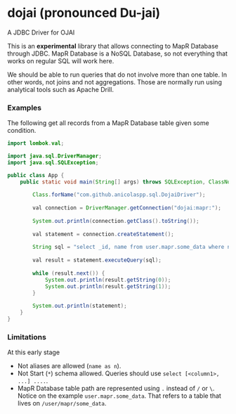 # dojai (pronounced Du-jai)
A JDBC Driver for OJAI

This is an **experimental** library that allows connecting to MapR Database through JDBC. MapR Database is a NoSQL Database, so not everything that works on regular SQL will work here. 

We should be able to run queries that do not involve more than one table. In other words, not joins and not aggregations. Those are normally run using analytical tools such as Apache Drill. 

### Examples

The following get all records from a MapR Database table given some condition. 

```java
import lombok.val;

import java.sql.DriverManager;
import java.sql.SQLException;

public class App {
    public static void main(String[] args) throws SQLException, ClassNotFoundException {
    
        Class.forName("com.github.anicolaspp.sql.DojaiDriver");
        
        val connection = DriverManager.getConnection("dojai:mapr:");
    
        System.out.println(connection.getClass().toString());
        
        val statement = connection.createStatement();
        
        String sql = "select _id, name from user.mapr.some_data where name = pepe or name = lolo limit 10";
        
        val result = statement.executeQuery(sql);
        
        while (result.next()) {
            System.out.println(result.getString(0));
            System.out.println(result.getString(1));
        }
    
        System.out.println(statement);
    }
}
```

### Limitations

At this early stage 

- Not aliases are allowed (`name as n`). 
- Not Start (`*`) schema allowed. Queries should use `select [<column1>, ...] ....`.
- MapR Database table path are represented using `.` instead of `/` or `\`. Notice on the example `user.mapr.some_data`. That refers to a table that lives on `/user/mapr/some_data`.
